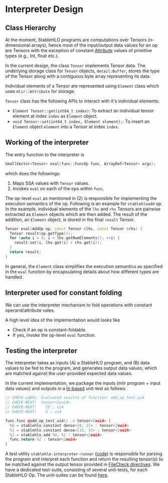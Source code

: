 # Interpreter Design


## Class Hierarchy

At the moment, StableHLO programs are computations over Tensors (n-dimensional
    arrays), hence most of the input/output data values for an op are Tensors
with the exception of constant
[Attribute](https://mlir.llvm.org/docs/LangRef/#attributes) values of primitive
types (e.g., Int, float etc.).

In the current design, the class `Tensor` implements Tensor data. The underlying
storage class for `Tensor` objects, `detail:Buffer`, stores the type of the
Tensor along with a contiguous byte array representing its data.

Individual elements of a Tensor are represented using `Element` class which uses
`mlir::Attribute` for storage.

`Tensor`
class has the following APIs to interact with it's individual elements:
  - `Element Tensor::get(int64_t index)`: To extract an individual tensor
  element at index `index` as `Element` object.
  - `void Tensor::set(int64_t index, Element element);`: To insert an `Element`
  object `element` into a Tensor at index `index`.

## Working of the interpreter

The entry function to the interpreter is

```C++
SmallVector<Tensor> eval(func::FuncOp func, ArrayRef<Tensor> args);
```

which does the followings:
1. Maps SSA values with `Tensor` values.
2. Invokes `eval` on each of the ops within `func`.

The op-level `eval` as mentioned in (2) is responsible for implementing the
execution semantics of the op. Following is an example for `stablehloadd` op.
In the example, individual elements of the `lhs` and `rhs` Tensors are pairwise
extracted as `Element` objects which are then added. The result of the addition,
          an `Element` object, is stored in the final `result` Tensor.


```C++
Tensor eval(AddOp op, const Tensor &lhs, const Tensor &rhs) {
  Tensor result(op.getType());
  for (auto i = 0; i < lhs.getNumElements(); ++i) {
    result.set(i, lhs.get(i) + rhs.get(i));
  }
  return result;
}
```

In general, the `Element` class simplifies the execution semantics as specified
in the `eval` function by encapsulating details about how different types are
handled.

## Interpreter used for constant folding
We can use the interpreter mechanism to fold operations with constant
operand/attribute vales.

A high level idea of the implementation would looks like
  - Check if an op is constant-foldable.
  - If yes, invoke the op-level `eval` function.

## Testing the interpreter

The interpreter takes as inputs (A) a
StableHLO program, and (B) data values to be fed to the program, and generates
output data values, which are matched against the user-provided expected data
values.

In the current implementation, we package the inputs (mlir program + input data
    values) and outputs in a
[lit-based]((https://llvm.org/docs/CommandGuide/lit.html)) unit-test as follows:

```c++
// CHECK-LABEL: Evaluated results of function: add_op_test_ui4
// CHECK-NEXT:  tensor<2xui4>
// CHECK-NEXT:    15 : ui4
// CHECK-NEXT:    5 : ui4

func.func @add_op_test_ui4() -> tensor<2xui4> {
  %0 = stablehlo.constant dense<[0, 2]> : tensor<2xui4>
  %1 = stablehlo.constant dense<[15, 3]> : tensor<2xui4>
  %2 = stablehlo.add %0, %1 : tensor<2xui4>
  func.return %2 : tensor<2xui4>
}
```

A test utility `stablehlo-interpreter-runner`
([code](https://github.com/openxla/stablehlo/tree/main/stablehlo/reference/tests/StablehloInterpreterRunner.cpp))
is responsible for parsing the program and interpret each function and return
the resulting tensor(s) to be matched against the output tensor provided in
[FileCheck directives](https://llvm.org/docs/CommandGuide/FileCheck.html). We
have a dedicated test-suite, consisting of several unit-tests, for each
StableHLO Op. The unit-suites can be found
[here](https://github.com/openxla/stablehlo/tree/main/stablehlo/reference/tests).

